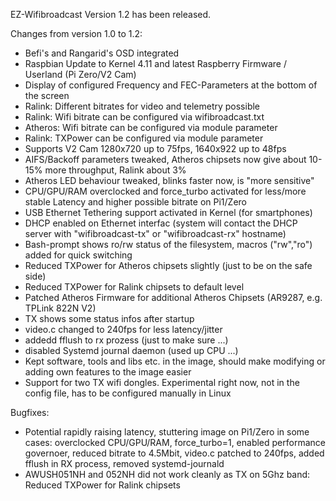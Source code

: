 EZ-Wifibroadcast Version 1.2 has been released.

Changes from version 1.0 to 1.2:

- Befi's and Rangarid's OSD integrated
- Raspbian Update to Kernel 4.11 and latest Raspberry Firmware / Userland (Pi Zero/V2 Cam)
- Display of configured Frequency and FEC-Parameters at the bottom of the screen
- Ralink: Different bitrates for video and telemetry possible
- Ralink: Wifi bitrate can be configured via wifibroadcast.txt
- Atheros: Wifi bitrate can be configured via module parameter
- Ralink: TXPower can be configured via module parameter
- Supports V2 Cam 1280x720 up to 75fps, 1640x922 up to 48fps
- AIFS/Backoff parameters tweaked, Atheros chipsets now give about 10-15% more throughput, Ralink about 3%
- Atheros LED behaviour tweaked, blinks faster now, is "more sensitive"
- CPU/GPU/RAM overclocked and force_turbo activated for less/more stable Latency and higher possible bitrate on Pi1/Zero
- USB Ethernet Tethering support activated in Kernel (for smartphones)
- DHCP enabled on Ethernet interfac (system will contact the DHCP server with "wifibroadcast-tx" or "wifibroadcast-rx" hostname)
- Bash-prompt shows ro/rw status of the filesystem, macros ("rw","ro") added for quick switching
- Reduced TXPower for Atheros chipsets slightly (just to be on the safe side)
- Reduced TXPower for Ralink chipsets to default level
- Patched Atheros Firmware for additional Atheros Chipsets (AR9287, e.g. TPLink 822N V2)
- TX shows some status infos after startup
- video.c changed to 240fps for less latency/jitter
- addedd fflush to rx prozess (just to make sure ...)
- disabled Systemd journal daemon (used up CPU ...)
- Kept software, tools and libs etc. in the image, should make modifying or adding own features to the image easier
- Support for two TX wifi dongles. Experimental right now, not in the config file, has to be configured manually in Linux

Bugfixes:
- Potential rapidly raising latency, stuttering image on Pi1/Zero in some cases: overclocked CPU/GPU/RAM, force_turbo=1, enabled performance governoer, reduced bitrate to 4.5Mbit, video.c patched to 240fps, added fflush in RX process, removed systemd-journald
- AWUSH051NH and 052NH did not work cleanly as TX on 5Ghz band: Reduced TXPower for Ralink chipsets